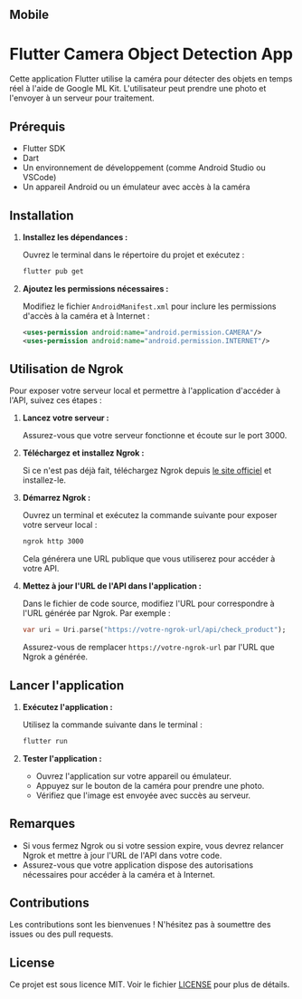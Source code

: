 
## Mobile

# Flutter Camera Object Detection App

Cette application Flutter utilise la caméra pour détecter des objets en temps réel à l'aide de Google ML Kit. L'utilisateur peut prendre une photo et l'envoyer à un serveur pour traitement.

## Prérequis

- Flutter SDK
- Dart
- Un environnement de développement (comme Android Studio ou VSCode)
- Un appareil Android ou un émulateur avec accès à la caméra

## Installation

1. **Installez les dépendances :**

   Ouvrez le terminal dans le répertoire du projet et exécutez :

   ```bash
   flutter pub get
   ```

2. **Ajoutez les permissions nécessaires :**

   Modifiez le fichier `AndroidManifest.xml` pour inclure les permissions d'accès à la caméra et à Internet :

   ```xml
   <uses-permission android:name="android.permission.CAMERA"/>
   <uses-permission android:name="android.permission.INTERNET"/>
   ```

## Utilisation de Ngrok

Pour exposer votre serveur local et permettre à l'application d'accéder à l'API, suivez ces étapes :

1. **Lancez votre serveur :**

   Assurez-vous que votre serveur fonctionne et écoute sur le port 3000.

2. **Téléchargez et installez Ngrok :**

   Si ce n'est pas déjà fait, téléchargez Ngrok depuis [le site officiel](https://ngrok.com/download) et installez-le.

3. **Démarrez Ngrok :**

   Ouvrez un terminal et exécutez la commande suivante pour exposer votre serveur local :

   ```bash
   ngrok http 3000
   ```

   Cela générera une URL publique que vous utiliserez pour accéder à votre API.

4. **Mettez à jour l'URL de l'API dans l'application :**

   Dans le fichier de code source, modifiez l'URL pour correspondre à l'URL générée par Ngrok. Par exemple :

   ```dart
   var uri = Uri.parse("https://votre-ngrok-url/api/check_product");
   ```

   Assurez-vous de remplacer `https://votre-ngrok-url` par l'URL que Ngrok a générée.

## Lancer l'application

1. **Exécutez l'application :**

   Utilisez la commande suivante dans le terminal :

   ```bash
   flutter run
   ```

2. **Tester l'application :**

   - Ouvrez l'application sur votre appareil ou émulateur.
   - Appuyez sur le bouton de la caméra pour prendre une photo.
   - Vérifiez que l'image est envoyée avec succès au serveur.

## Remarques

- Si vous fermez Ngrok ou si votre session expire, vous devrez relancer Ngrok et mettre à jour l'URL de l'API dans votre code.
- Assurez-vous que votre application dispose des autorisations nécessaires pour accéder à la caméra et à Internet.

## Contributions

Les contributions sont les bienvenues ! N'hésitez pas à soumettre des issues ou des pull requests.

## License

Ce projet est sous licence MIT. Voir le fichier [LICENSE](LICENSE) pour plus de détails.
